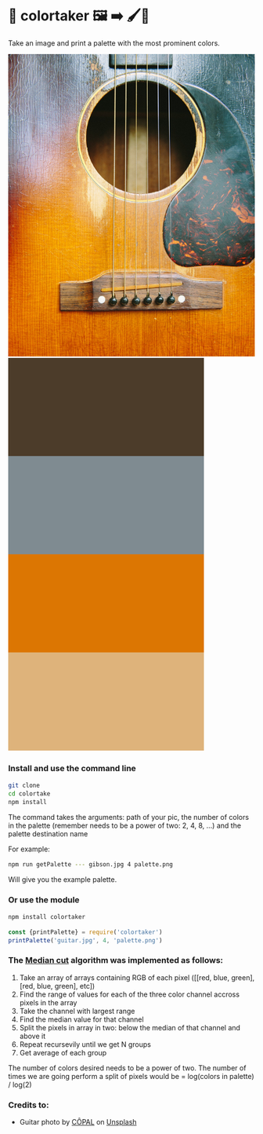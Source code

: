 # 🎨 colortaker 🖼️ ➡️ 🖌️🎨

Take an image and print a palette with the most prominent colors.


![](./guitar.jpg)
![](palette.png)

### Install and use the command line
```bash 
git clone
cd colortake
npm install
```

The command takes the arguments: path of your pic, the number of colors in the palette (remember needs to be a power of two: 2, 4, 8, ...) and the palette destination name

For example:
```bash
npm run getPalette --- gibson.jpg 4 palette.png
```
Will give you the example palette.

### Or use the module

```bash
npm install colortaker
```

```javascript
const {printPalette} = require('colortaker')
printPalette('guitar.jpg', 4, 'palette.png')
```

### The [Median cut](https://en.wikipedia.org/wiki/Median_cut) algorithm was implemented as follows:
1. Take an array of arrays containing RGB of each pixel ([[red, blue, green], [red, blue, green], etc])
2. Find the range of values for each of the three color channel accross pixels in the array
3. Take the channel with largest range
4. Find the median value for that channel
5. Split the pixels in array in two: below the median of that channel and above it
6. Repeat recursevily until we get N groups
7. Get average of each group

The number of colors desired needs to be a power of two. The number of times we are going perform a split of pixels would be = log(colors in palette) / log(2)

### Credits to:
 - <span>Guitar photo by <a href="https://unsplash.com/@copal?utm_source=unsplash&amp;utm_medium=referral&amp;utm_content=creditCopyText">CÔPAL</a> on <a href="https://unsplash.com/s/photos/guitar-gibson?utm_source=unsplash&amp;utm_medium=referral&amp;utm_content=creditCopyText">Unsplash</a></span>